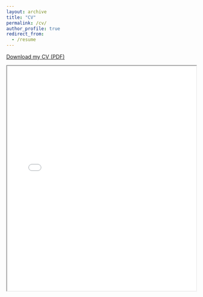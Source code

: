```yaml
---
layout: archive
title: "CV"
permalink: /cv/
author_profile: true
redirect_from:
  - /resume
---
```


<a href="/files/Resume%20CV%20September%202025.pdf" target="_blank">Download my CV (PDF)</a>

<iframe src="/files/Resume CV September 2025.pdf" width="100%" height="600px"></iframe>